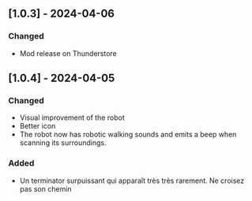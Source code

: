 ## [1.0.3] - 2024-04-06

### Changed

- Mod release on Thunderstore


## [1.0.4] - 2024-04-05

### Changed

- Visual improvement of the robot
- Better icon
- The robot now has robotic walking sounds and emits a beep when scanning its surroundings.

### Added

- Un terminator surpuissant qui apparaît très très rarement. Ne croisez pas son chemin



